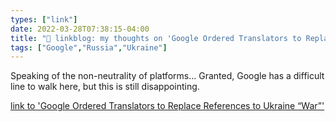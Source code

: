 ```yaml
---
types: ["link"]
date: 2022-03-28T07:38:15-04:00
title: "🔗 linkblog: my thoughts on 'Google Ordered Translators to Replace References to Ukraine “War”'"
tags: ["Google","Russia","Ukraine"]
---
```

Speaking of the non-neutrality of platforms... Granted, Google has a difficult line to walk here, but this is still disappointing.
 
[link to 'Google Ordered Translators to Replace References to Ukraine “War”'](https://theintercept.com/2022/03/28/google-russia-ukraine-war-censorship/)
